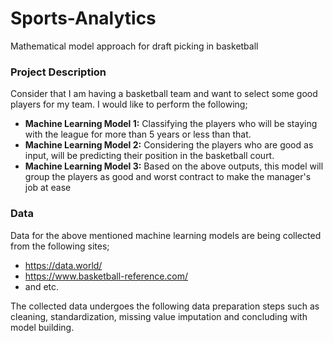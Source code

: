 # Sports-Analytics
Mathematical model approach for draft picking in basketball
### Project Description <br>
<p>
Consider that I am having a basketball team and want to select some good players for my team. I would like to perform the following;

<br>

* <b>Machine Learning Model 1:</b> Classifying the players who will be staying with the league for more than 5 years or less than that. <br>
* <b>Machine Learning Model 2:</b> Considering the players who are good as input, will be predicting their position in the basketball court. <br>
* <b>Machine Learning Model 3:</b> Based on the above outputs, this model will group the players as good and worst contract to make the manager's job at ease<br>
</p>

### Data

Data for the above mentioned machine learning models are being collected from the following sites;

* https://data.world/
* https://www.basketball-reference.com/
* and etc.

The collected data undergoes the following data preparation steps such as cleaning, standardization, missing value imputation and concluding with model building.

